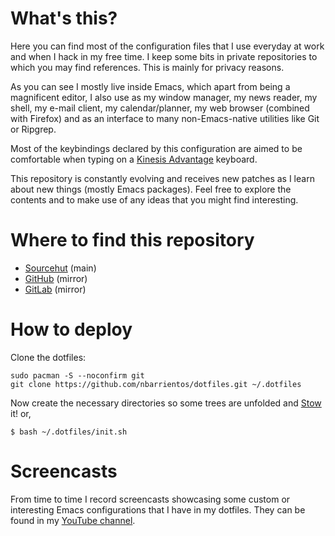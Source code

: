 # What's this?

Here you can find most of the configuration files that I use everyday
at work and when I hack in my free time. I keep some bits in private
repositories to which you may find references. This is mainly for
privacy reasons.

As you can see I mostly live inside Emacs, which apart from being a
magnificent editor, I also use as my window manager, my news reader,
my shell, my e-mail client, my calendar/planner, my web browser
(combined with Firefox) and as an interface to many non-Emacs-native
utilities like Git or Ripgrep.

Most of the keybindings declared by this configuration are aimed to be
comfortable when typing on a [Kinesis
Advantage](https://kinesis-ergo.com/products/#advantage2) keyboard.

This repository is constantly evolving and receives new patches as I
learn about new things (mostly Emacs packages). Feel free to explore
the contents and to make use of any ideas that you might find
interesting.

# Where to find this repository

  * [Sourcehut](https://git.sr.ht/~nbarrientos/dotfiles) (main)
  * [GitHub](https://github.com/nbarrientos/dotfiles) (mirror)
  * [GitLab](https://gitlab.com/nbarrientos/dotfiles) (mirror)

# How to deploy

Clone the dotfiles:

```
sudo pacman -S --noconfirm git
git clone https://github.com/nbarrientos/dotfiles.git ~/.dotfiles
```

Now create the necessary directories so some trees are unfolded and
[Stow](https://www.gnu.org/software/stow/manual/stow.html) it! or,

``` 1c-enterprise
$ bash ~/.dotfiles/init.sh
```

# Screencasts

From time to time I record screencasts showcasing some custom or
interesting Emacs configurations that I have in my dotfiles. They can
be found in my [YouTube
channel](https://www.youtube.com/channel/UCCEr9T0kxVIaNnkdLfj5C3g).
